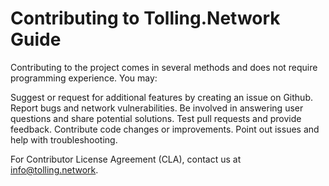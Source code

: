 # Contributing to Tolling.Network Guide

Contributing to the project comes in several methods and does not require programming experience. You may: 

Suggest or request for additional features by creating an issue on Github. 
Report bugs and network vulnerabilities. 
Be involved in answering user questions and share potential solutions.
Test pull requests and provide feedback. 
Contribute code changes or improvements. 
Point out issues and help with troubleshooting. 


For Contributor License Agreement (CLA), contact us at info@tolling.network.
